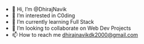- 👋 Hi, I’m @DhirajNavik
- 👀 I’m interested in C0ding
- 🌱 I’m currently learning Full Stack
- 💞️ I’m looking to collaborate on Web Dev Projects
- 📫 How to reach me dhirajnavikdk2000@gmail.com

<!---
DhirajNavik/DhirajNavik is a ✨ special ✨ repository because its `README.md` (this file) appears on your GitHub profile.
You can click the Preview link to take a look at your changes.
--->
